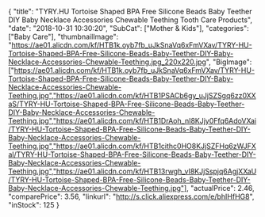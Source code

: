 {
	"title": "TYRY.HU Tortoise Shaped BPA Free Silicone Beads Baby Teether DIY Baby Necklace Accessories Chewable Teething Tooth Care Products",
	"date": "2018-10-31 10:30:20",
	"SubCat": ["Mother & Kids"],
	"categories": ["Baby Care"],
	"thumbnailImage": "https://ae01.alicdn.com/kf/HTB1k.oyb7fb_uJkSnaVq6xFmVXav/TYRY-HU-Tortoise-Shaped-BPA-Free-Silicone-Beads-Baby-Teether-DIY-Baby-Necklace-Accessories-Chewable-Teething.jpg_220x220.jpg",
	"BigImage": ["https://ae01.alicdn.com/kf/HTB1k.oyb7fb_uJkSnaVq6xFmVXav/TYRY-HU-Tortoise-Shaped-BPA-Free-Silicone-Beads-Baby-Teether-DIY-Baby-Necklace-Accessories-Chewable-Teething.jpg","https://ae01.alicdn.com/kf/HTB1PSACb6gy_uJjSZSgq6zz0XXaS/TYRY-HU-Tortoise-Shaped-BPA-Free-Silicone-Beads-Baby-Teether-DIY-Baby-Necklace-Accessories-Chewable-Teething.jpg","https://ae01.alicdn.com/kf/HTB1DrAoh_nI8KJjy0Ffq6AdoVXai/TYRY-HU-Tortoise-Shaped-BPA-Free-Silicone-Beads-Baby-Teether-DIY-Baby-Necklace-Accessories-Chewable-Teething.jpg","https://ae01.alicdn.com/kf/HTB1cithc0HO8KJjSZFHq6zWJFXal/TYRY-HU-Tortoise-Shaped-BPA-Free-Silicone-Beads-Baby-Teether-DIY-Baby-Necklace-Accessories-Chewable-Teething.jpg","https://ae01.alicdn.com/kf/HTB13rwgh_vI8KJjSspjq6AgjXXaU/TYRY-HU-Tortoise-Shaped-BPA-Free-Silicone-Beads-Baby-Teether-DIY-Baby-Necklace-Accessories-Chewable-Teething.jpg"],
	"actualPrice": 2.46,
	"comparePrice": 3.56,
	"linkurl": "http://s.click.aliexpress.com/e/bhIHfHG8",
	"inStock": 125
}
